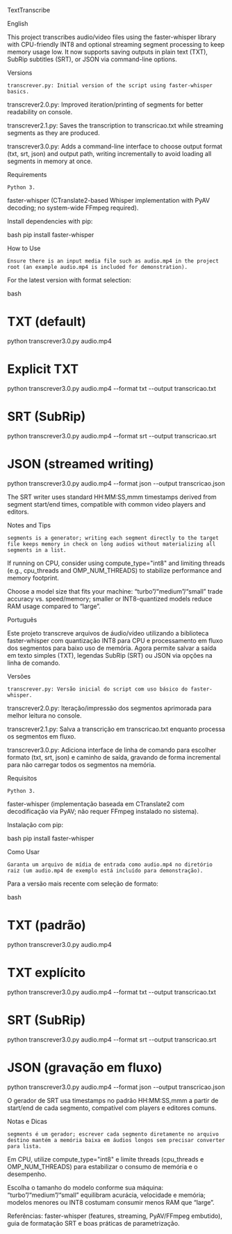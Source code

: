 TextTranscribe

English

This project transcribes audio/video files using the faster-whisper library with CPU-friendly INT8 and optional streaming segment processing to keep memory usage low. It now supports saving outputs in plain text (TXT), SubRip subtitles (SRT), or JSON via command-line options.


Versions


    transcrever.py: Initial version of the script using faster-whisper basics.



transcrever2.0.py: Improved iteration/printing of segments for better readability on console.



transcrever2.1.py: Saves the transcription to transcricao.txt while streaming segments as they are produced.



transcrever3.0.py: Adds a command-line interface to choose output format (txt, srt, json) and output path, writing incrementally to avoid loading all segments in memory at once.

    

Requirements


    Python 3.



faster-whisper (CTranslate2-based Whisper implementation with PyAV decoding; no system-wide FFmpeg required).

    

Install dependencies with pip:


bash
pip install faster-whisper

How to Use


    Ensure there is an input media file such as audio.mp4 in the project root (an example audio.mp4 is included for demonstration).



For the latest version with format selection:


bash
# TXT (default)
python transcrever3.0.py audio.mp4

# Explicit TXT
python transcrever3.0.py audio.mp4 --format txt --output transcricao.txt

# SRT (SubRip)
python transcrever3.0.py audio.mp4 --format srt --output transcricao.srt

# JSON (streamed writing)
python transcrever3.0.py audio.mp4 --format json --output transcricao.json

The SRT writer uses standard HH:MM:SS,mmm timestamps derived from segment start/end times, compatible with common video players and editors.

    

Notes and Tips


    segments is a generator; writing each segment directly to the target file keeps memory in check on long audios without materializing all segments in a list.



If running on CPU, consider using compute_type="int8" and limiting threads (e.g., cpu_threads and OMP_NUM_THREADS) to stabilize performance and memory footprint.



Choose a model size that fits your machine: “turbo”/“medium”/“small” trade accuracy vs. speed/memory; smaller or INT8-quantized models reduce RAM usage compared to “large”.

    

Português


Este projeto transcreve arquivos de áudio/vídeo utilizando a biblioteca faster-whisper com quantização INT8 para CPU e processamento em fluxo dos segmentos para baixo uso de memória. Agora permite salvar a saída em texto simples (TXT), legendas SubRip (SRT) ou JSON via opções na linha de comando.


Versões


    transcrever.py: Versão inicial do script com uso básico do faster-whisper.



transcrever2.0.py: Iteração/impressão dos segmentos aprimorada para melhor leitura no console.



transcrever2.1.py: Salva a transcrição em transcricao.txt enquanto processa os segmentos em fluxo.



transcrever3.0.py: Adiciona interface de linha de comando para escolher formato (txt, srt, json) e caminho de saída, gravando de forma incremental para não carregar todos os segmentos na memória.

    

Requisitos


    Python 3.



faster-whisper (implementação baseada em CTranslate2 com decodificação via PyAV; não requer FFmpeg instalado no sistema).

    

Instalação com pip:


bash
pip install faster-whisper

Como Usar


    Garanta um arquivo de mídia de entrada como audio.mp4 no diretório raiz (um audio.mp4 de exemplo está incluído para demonstração).



Para a versão mais recente com seleção de formato:


bash
# TXT (padrão)
python transcrever3.0.py audio.mp4

# TXT explícito
python transcrever3.0.py audio.mp4 --format txt --output transcricao.txt

# SRT (SubRip)
python transcrever3.0.py audio.mp4 --format srt --output transcricao.srt

# JSON (gravação em fluxo)
python transcrever3.0.py audio.mp4 --format json --output transcricao.json

O gerador de SRT usa timestamps no padrão HH:MM:SS,mmm a partir de start/end de cada segmento, compatível com players e editores comuns.

    

Notas e Dicas


    segments é um gerador; escrever cada segmento diretamente no arquivo destino mantém a memória baixa em áudios longos sem precisar converter para lista.



Em CPU, utilize compute_type="int8" e limite threads (cpu_threads e OMP_NUM_THREADS) para estabilizar o consumo de memória e o desempenho.



Escolha o tamanho do modelo conforme sua máquina: “turbo”/“medium”/“small” equilibram acurácia, velocidade e memória; modelos menores ou INT8 costumam consumir menos RAM que “large”.

    

Referências: faster-whisper (features, streaming, PyAV/FFmpeg embutido), guia de formatação SRT e boas práticas de parametrização.
